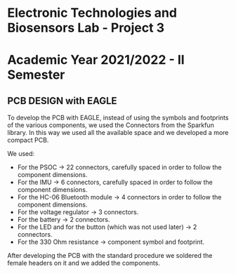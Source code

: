 # Electronic Technologies and Biosensors Lab - Project 3
# Academic Year 2021/2022 - II Semester

## PCB DESIGN with EAGLE 


To develop the PCB with EAGLE, instead of using the symbols and footprints of the various components, we used the Connectors from the Sparkfun library.
In this way we used all the available space and we developed a more compact PCB.

We used:
- For the PSOC -> 22 connectors, carefully spaced in order to follow the component dimensions.
- For the IMU -> 6 connectors, carefully spaced in order to follow the component dimensions.
- For the HC-06 Bluetooth module -> 4 connectors in order to follow the component dimensions.
- For the voltage regulator -> 3 connectors.
- For the battery -> 2 connectors.
- For the LED and for the button (which was not used later) -> 2 connectors. 
- For the 330 Ohm resistance -> component symbol and footprint.  

After developing the PCB with the standard procedure we soldered the female headers on it and we added the components. 